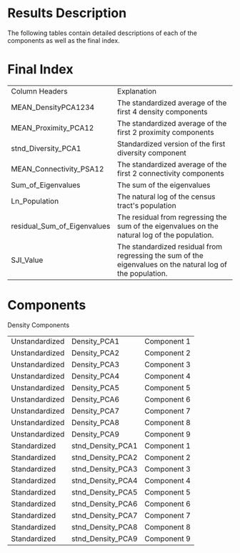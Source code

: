 # Results Description
The following tables contain detailed descriptions of each of the components as well as the final index.

# Final Index
<table>
    <tr>
        <td>Column Headers</td>
        <td>Explanation</td>
    </tr>
    <tr>
        <td>MEAN_DensityPCA1234</td>
        <td>The standardized average of the first 4 density components</td>
    </tr>
    <tr>
        <td>MEAN_Proximity_PCA12</td>
        <td>The standardized average of the first 2 proximity components</td>
    </tr>
    <tr>
        <td>stnd_Diversity_PCA1</td>
        <td>Standardized version of the first diversity component</td>
    </tr>
    <tr>
        <td>MEAN_Connectivity_PSA12</td>
        <td>The standardized average of the first 2 connectivity components</td>
    </tr>
    <tr>
        <td>Sum_of_Eigenvalues</td>
        <td>The sum of the eigenvalues</td>
    </tr>
    <tr>
        <td>Ln_Population</td>
        <td>The natural log of the census tract's population</td>
    </tr>
    <tr>
        <td>residual_Sum_of_Eigenvalues</td>
        <td>The residual from regressing the sum of the eigenvalues on the natural log of the population.</td>
    </tr>
    <tr>
        <td>SJI_Value</td>
        <td>The standardized residual from regressing the sum of the eigenvalues on the natural log of the population.</td>
    </tr>
</table>

# Components

<table>
    <tr style="text-align: center">
        Density Components
    </tr>
    <tr>
        <td>Unstandardized</td>
        <td>Density_PCA1</td>
        <td>Component 1</td>
    </tr>
    <tr>
        <td>Unstandardized</td>
        <td>Density_PCA2</td>
        <td>Component 2</td>
    </tr>
    <tr>
        <td>Unstandardized</td>
        <td>Density_PCA3</td>
        <td>Component 3</td>
    </tr>
    <tr>
        <td>Unstandardized</td>
        <td>Density_PCA4</td>
        <td>Component 4</td>
    </tr>
    <tr>
        <td>Unstandardized</td>
        <td>Density_PCA5</td>
        <td>Component 5</td>
    </tr>
    <tr>
        <td>Unstandardized</td>
        <td>Density_PCA6</td>
        <td>Component 6</td>
    </tr>
    <tr>
        <td>Unstandardized</td>
        <td>Density_PCA7</td>
        <td>Component 7</td>
    </tr>
    <tr>
        <td>Unstandardized</td>
        <td>Density_PCA8</td>
        <td>Component 8</td>
    </tr>
    <tr>
        <td>Unstandardized</td>
        <td>Density_PCA9</td>
        <td>Component 9</td>
    </tr>
    <tr>
        <td>Standardized</td>
        <td>stnd_Density_PCA1</td>
        <td>Component 1</td>
    </tr>
    <tr>
        <td>Standardized</td>
        <td>stnd_Density_PCA2</td>
        <td>Component 2</td>
    </tr>
    <tr>
        <td>Standardized</td>
        <td>stnd_Density_PCA3</td>
        <td>Component 3</td>
    </tr>
    <tr>
        <td>Standardized</td>
        <td>stnd_Density_PCA4</td>
        <td>Component 4</td>
    </tr>
    <tr>
        <td>Standardized</td>
        <td>stnd_Density_PCA5</td>
        <td>Component 5</td>
    </tr>
    <tr>
        <td>Standardized</td>
        <td>stnd_Density_PCA6</td>
        <td>Component 6</td>
    </tr>
    <tr>
        <td>Standardized</td>
        <td>stnd_Density_PCA7</td>
        <td>Component 7</td>
    </tr>
    <tr>
        <td>Standardized</td>
        <td>stnd_Density_PCA8</td>
        <td>Component 8</td>
    </tr>
    <tr>
        <td>Standardized</td>
        <td>stnd_Density_PCA9</td>
        <td>Component 9</td>
    </tr>
</table>
